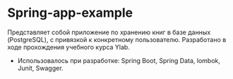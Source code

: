 # Spring-app-example
Представляет собой приложение по хранению книг в базе данных (PostgreSQL), с привязкой к конкретному пользователю.
Разработано в ходе прохождения учебного курса Ylab.
* Использовалось при разработке: Spring Boot, Spring Data, lombok, Junit, Swagger. 


